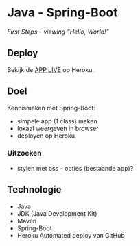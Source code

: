 # Java - Spring-Boot
*First Steps - viewing "Hello, World!"* 

## Deploy

Bekijk de [APP LIVE](https://springboot-demo-b8381ea94e1b.herokuapp.com) op Heroku.

## Doel

Kennismaken met Spring-Boot: 
- simpele app (1 class) maken
- lokaal weergeven in browser
- deployen op Heroku

### Uitzoeken
- stylen met css - opties (bestaande app)?

## Technologie

- Java
- JDK (Java Development Kit)
- Maven
- Spring-Boot
- Heroku Automated deploy van GitHub
